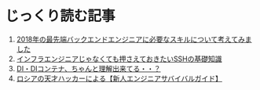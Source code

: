 # じっくり読む記事

1. [2018年の最先端バックエンドエンジニアに必要なスキルについて考えてみました](https://qiita.com/poly_soft/items/fb649573c19b7a5c0227)
2. [インフラエンジニアじゃなくても押さえておきたいSSHの基礎知識](https://qiita.com/tag1216/items/5d06bad7468f731f590e)
3. [DI・DIコンテナ、ちゃんと理解出来てる・・？](https://qiita.com/ritukiii/items/de30b2d944109521298f)
4. [ロシアの天才ハッカーによる【新人エンジニアサバイバルガイド】](https://qiita.com/jacksuzuki/items/b2fa6b44962e73a53d08)

